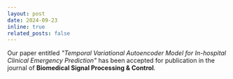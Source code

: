 ```yaml
---
layout: post
date: 2024-09-23 
inline: true
related_posts: false
---
```


Our paper entitled _"Temporal Variational Autoencoder Model for In-hospital Clinical Emergency Prediction"_ has been accepted for publication in the journal of **Biomedical Signal Processing & Control**.
